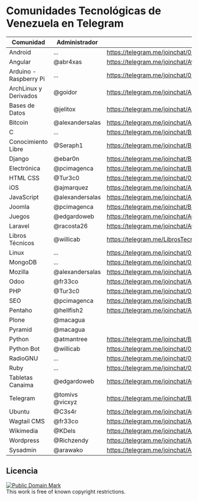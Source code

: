 # Comunidades Tecnológicas de Venezuela en Telegram

| Comunidad | Administrador | Link |
|-----------|---------------|------|
| Android | ... | https://telegram.me/joinchat/02a165bf0194a49955c7307bfbb485fe |
| Angular | @abr4xas | https://telegram.me/joinchat/Avf6cQF1RpKDDuKz6gxxTg |
| Arduino - Raspberry Pi | ... | https://telegram.me/joinchat/05dbbe5f020e87a4af775773f4c50c7d |
| ArchLinux y Derivados | @goidor | https://telegram.me/joinchat/ARkABQN7Z_kugtZg_rI41g |
| Bases de Datos | @jelitox | https://telegram.me/joinchat/AUPtdgBLpGYJOgkZD2r1ZQ |
| Bitcoin | @alexandersalas | https://telegram.me/joinchat/AEmIhgCcYlh23KxkOZC3-w |
| C | ... | https://telegram.me/joinchat/BlwNNgIMJ1_Hn29Nak-tCg |
| Conocimiento Libre | @Seraph1 | https://telegram.me/joinchat/B9JUAATRuqeYAxaGYLq-ng |
| Django | @ebar0n | https://telegram.me/joinchat/BJxZXQGEslbc0kdty8hRbQ |
| Electrónica | @pcimagenca | https://telegram.me/joinchat/BSBThwFGutF_W1aKazPfhQ |
| HTML CSS | @Tur3c0  | https://telegram.me/joinchat/005e145000398d19d248cb8a050bb3c4 |
| iOS | @ajmarquez | https://telegram.me/joinchat/AH2ZUgIUXVcougUIOTurtg |
| JavaScript | @alexandersalas | https://telegram.me/joinchat/AEmIhgESr_Tiqgbei7xROg |
| Joomla | @pcimagenca | https://telegram.me/joinchat/BSBThwEBgP3723Tmij0lnw |
| Juegos | @edgardoweb | https://telegram.me/joinchat/AGqisAA-jlmIAAihME16vg |
| Laravel | @racosta26 | https://telegram.me/joinchat/AGNQ9wH6mld3_Ut2l2a2SQ |
| Libros Técnicos | @willicab | https://telegram.me/LibrosTecnicos |
| Linux | ... | https://telegram.me/joinchat/054da39e01da7a3cc1723d1af5b1512d |
| MongoDB | ... | https://telegram.me/joinchat/02fb5338009af29975c7d694d2aec965 | 
| Mozilla | @alexandersalas | https://telegram.me/joinchat/AEmIhgDedkB2Z6v1bRtB4Q |
| Odoo | @fr33co | https://telegram.me/joinchat/AFVMlQOdvSuOxq6UMtX7pw |
| PHP | @Tur3c0 | https://telegram.me/joinchat/005e145001e2961cc7c3a70a19d98e4e |
| SEO | @pcimagenca | https://telegram.me/joinchat/BSBThwXSgx0-XiGZL6P6fQ |
| Pentaho | @hellfish2 | https://telegram.me/joinchat/AEwPSwN8d4tJZOj7VYKK6A
| Plone | @macagua | |
| Pyramid | @macagua | |
| Python | @atmantree | https://telegram.me/joinchat/BG6gzwGzSvRriv6QHXp3Mg |
| Python Bot | @willicab | https://telegram.me/joinchat/00ab7c2601b7e76d92a127df3c7848b4 |
| RadioGNU | ... | https://telegram.me/joinchat/000c551d006cb38838b643d7e8229885 |
| Ruby | ... | https://telegram.me/joinchat/054da39e01c4d63327e76bac35bfce64 |
| Tabletas Canaima | @edgardoweb | https://telegram.me/joinchat/AGqisAI0UHkuBQDbuWm34g |
| Telegram | @tomivs @vicxyz | https://telegram.me/joinchat/BLlObgMpXoIo_-jwoU62pQ |
| Ubuntu | @C3s4r | https://telegram.me/joinchat/AGDeAgB4EN5fyzNjpYL8gg |
| Wagtail CMS | @fr33co | https://telegram.me/joinchat/AFVMlQTWq-3CcTsvGDhO-g |
| Wikimedia | @KDels | https://telegram.me/joinchat/A_r8aANpuUZ1QQC8y3FBCA |
| Wordpress | @Richzendy | https://telegram.me/joinchat/AJklfwGsNaJG9whBmKQbcQ |
| Sysadmin | @arawako | https://telegram.me/joinchat/AFT7wgHj7P78EbpSjZE2_g |

## Licencia

<p>
<a rel="license" href="http://creativecommons.org/publicdomain/mark/1.0/">
<img src="http://i.creativecommons.org/p/mark/1.0/88x31.png"
     style="border-style: none;" alt="Public Domain Mark" />
</a>
<br />
This work is free of known copyright restrictions.
</p>
